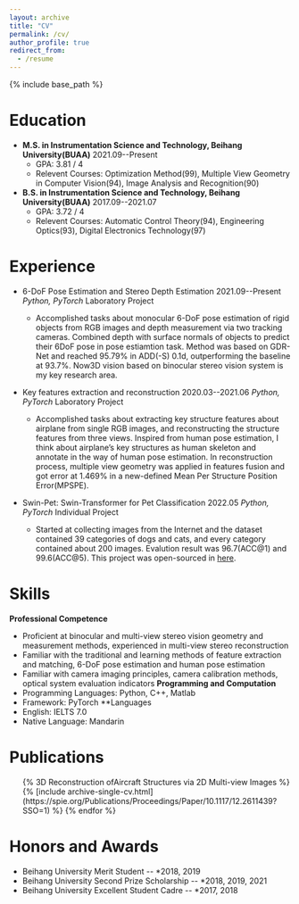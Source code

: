 ```yaml
---
layout: archive
title: "CV"
permalink: /cv/
author_profile: true
redirect_from:
  - /resume
---
```


{% include base_path %}

Education
======
* **M.S. in Instrumentation Science and Technology, Beihang University(BUAA)** 2021.09--Present
  * GPA: 3.81 / 4
  * Relevent Courses: Optimization Method(99), Multiple View Geometry in Computer Vision(94), Image Analysis and Recognition(90)
* **B.S. in Instrumentation Science and Technology, Beihang University(BUAA)** 2017.09--2021.07
  * GPA: 3.72 / 4
  * Relevent Courses: Automatic Control Theory(94), Engineering Optics(93), Digital Electronics Technology(97)

Experience
======
* 6-DoF Pose Estimation and Stereo Depth Estimation 2021.09--Present
  *Python, PyTorch* Laboratory Project
  * Accomplished tasks about monocular 6-DoF pose estimation of rigid objects from RGB images and depth measurement via two tracking cameras. Combined depth with surface normals of objects to predict their 6DoF pose in pose estiamtion task. Method was based on GDR-Net and reached 95.79% in ADD(-S) 0.1d, outperforming the baseline at 93.7%. Now3D vision based on binocular stereo vision system is my key research
area.

* Key features extraction and reconstruction 2020.03--2021.06
  *Python, PyTorch* Laboratory Project
  * Accomplished tasks about extracting key structure features about airplane from single RGB images, and reconstructing the structure features from three views. Inspired from human pose estimation, I think about airplane’s key structures as human skeleton and annotate in the way of human pose estimation. In reconstruction process, multiple view geometry was applied in features fusion and got error at 1.469% in a new-defined Mean Per
Structure Position Error(MPSPE).

* Swin-Pet: Swin-Transformer for Pet Classification 2022.05
  *Python, PyTorch* Individual Project
  * Started at collecting images from the Internet and the dataset contained 39 categories of dogs and cats, and every category contained about 200 images. Evalution result was 96.7(ACC@1) and 99.6(ACC@5). This project was open-sourced in [here](https://github.com/lukahola/Swin-Pet).
 
Skills
======
**Professional Competence**
  * Proficient at binocular and multi-view stereo vision geometry and measurement methods, experienced in multi-view stereo reconstruction
  * Familiar with the traditional and learning methods of feature extraction and matching, 6-DoF pose estimation and human pose estimation
  * Familiar with camera imaging principles, camera calibration methods, optical system evaluation indicators
**Programming and Computation**
  * Programming Languages: Python, C++, Matlab
  * Framework: PyTorch
**Languages
  * English: IELTS 7.0
  * Native Language: Mandarin

Publications
======
  <ul>{% 3D Reconstruction ofAircraft Structures via 2D Multi-view Images %}
    {% [include archive-single-cv.html](https://spie.org/Publications/Proceedings/Paper/10.1117/12.2611439?SSO=1) %}
  {% endfor %}</ul>
  
Honors and Awards
======
* Beihang University Merit Student -- *2018, 2019
* Beihang University Second Prize Scholarship -- *2018, 2019, 2021
* Beihang University Excellent Student Cadre -- *2017, 2018

